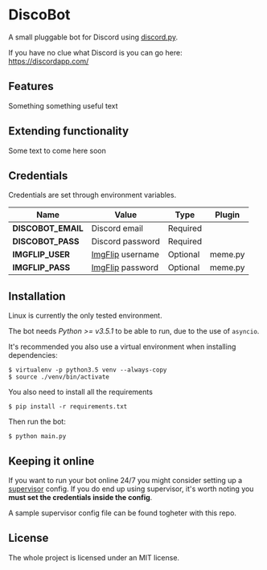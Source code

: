 # DiscoBot
A small pluggable bot for Discord using [discord.py](https://github.com/Rapptz/discord.py).

If you have no clue what Discord is you can go here: https://discordapp.com/

## Features

Something something useful text

## Extending functionality

Some text to come here soon

## Credentials

Credentials are set through environment variables.

Name | Value | Type | Plugin
--- | --- | --- | ---
**DISCOBOT_EMAIL** | Discord email | Required |
**DISCOBOT_PASS** | Discord password | Required |
**IMGFLIP_USER** | [ImgFlip](https://imgflip.com/) username | Optional | meme.py
**IMGFLIP_PASS** | [ImgFlip](https://imgflip.com/) password | Optional | meme.py

## Installation

Linux is currently the only tested environment.

The bot needs *Python >= v3.5.1* to be able to run, due to the use of `asyncio`.

It's recommended you also use a virtual environment when installing dependencies:
```
$ virtualenv -p python3.5 venv --always-copy
$ source ./venv/bin/activate
```

You also need to install all the requirements

```
$ pip install -r requirements.txt
```

Then run the bot:
```
$ python main.py
```

## Keeping it online

If you want to run your bot online 24/7 you might consider setting up a [supervisor](http://supervisord.org/) config.
If you do end up using supervisor, it's worth noting you **must set the credentials inside
the config**.

A sample supervisor config file can be found togheter with this repo.

## License

The whole project is licensed under an MIT license.
